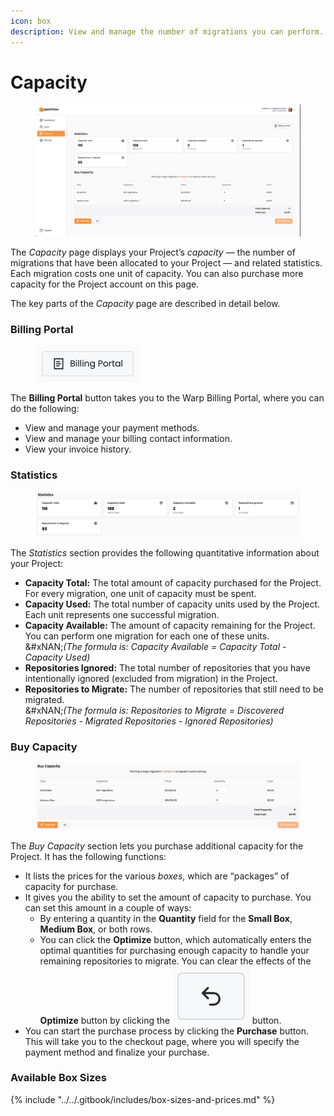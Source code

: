 ```yaml
---
icon: box
description: View and manage the number of migrations you can perform.
---
```


# Capacity

<figure><img src="../../.gitbook/assets/capacity.png" alt=""><figcaption></figcaption></figure>

The _Capacity_ page displays your Project’s _capacity_ — the number of migrations that have been allocated to your Project — and related statistics. Each migration costs one unit of capacity. You can also purchase more capacity for the Project account on this page.

The key parts of the _Capacity_ page are described in detail below.

### Billing Portal

<figure><img src="../../.gitbook/assets/image (9) (1).png" alt="" width="168"><figcaption></figcaption></figure>

The **Billing Portal** button takes you to the Warp Billing Portal, where you can do the following:

* View and manage your payment methods.
* View and manage your billing contact information.
* View your invoice history.

### Statistics

<figure><img src="../../.gitbook/assets/image (10) (1).png" alt=""><figcaption></figcaption></figure>

The _Statistics_ section provides the following quantitative information about your Project:

* **Capacity Total:** The total amount of capacity purchased for the Project. For every migration, one unit of capacity must be spent.
* **Capacity Used:** The total number of capacity units used by the Project. Each unit represents one successful migration.
* **Capacity Available:** The amount of capacity remaining for the Project. You can perform one migration for each one of these units. \
  &#xNAN;_(The formula is: Capacity Available = Capacity Total - Capacity Used)_
* **Repositories Ignored:** The total number of repositories that you have intentionally ignored (excluded from migration) in the Project.
* **Repositories to Migrate:** The number of repositories that still need to be migrated.\
  &#xNAN;_(The formula is: Repositories to Migrate = Discovered Repositories - Migrated Repositories - Ignored Repositories)_

### Buy Capacity

<figure><img src="../../.gitbook/assets/image (11).png" alt=""><figcaption></figcaption></figure>

The _Buy Capacity_ section lets you purchase additional capacity for the Project. It has the following functions:

* It lists the prices for the various _boxes_, which are “packages” of capacity for purchase.&#x20;
* It gives you the ability to set the amount of capacity to purchase. You can set this amount in a couple of ways:
  * By entering a quantity in the **Quantity** field for the **Small Box**, **Medium Box**, or both rows.
  * You can click the **Optimize** button, which automatically enters the optimal quantities for purchasing enough capacity to handle your remaining repositories to migrate. You can clear the effects of the **Optimize** button by clicking the <img src="../../.gitbook/assets/image (12).png" alt="" data-size="line"> button.
* You can start the purchase process by clicking the **Purchase** button. This will take you to the checkout page, where you will specify the payment method and finalize your purchase.

### Available Box Sizes

{% include "../../.gitbook/includes/box-sizes-and-prices.md" %}

